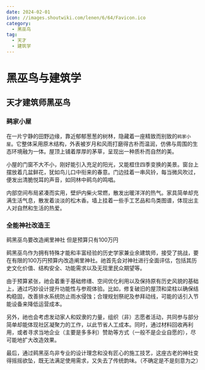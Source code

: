 ```yaml
---
date: 2024-02-01
icon: //images.shoutwiki.com/lenen/6/64/Favicon.ico
category:
  - 黑巫鸟
tag:
  - 天才
  - 建筑学
---
```


# 黑巫鸟与建筑学

## 天才建筑师黑巫鸟

### 鹀家小屋

在一片宁静的田野边缘，靠近郁郁葱葱的树林，隐藏着一座精致而别致的`鹀家小屋`。它整体采用原木结构，外表被岁月和风雨打磨得古朴而温润，仿佛与周围的生态环境融为一体。屋顶上铺着厚厚的茅草，呈现出一种质朴而自然的美。

小屋的门窗不大不小，刚好能引入充足的阳光，又能框住四季变换的美景。窗台上摆放着几盆鲜花，犹如鸟儿口中衔来的春意。门边挂着一串风铃，每当微风吹过，便发出清脆悦耳的声音，如同林中鹀鸟的鸣唱。

内部空间布局紧凑而实用，壁炉内柴火常燃，散发出暖洋洋的热气。家具简单却充满生活气息，散发着淡淡的松木香。墙上挂着一些手工艺品和鸟类图谱，体现出主人对自然和生活的热爱。

### 全能神社改造王

鹀黑巫鸟要改造阐里神社 但是预算只有100万円

鹀黑巫鸟作为拥有特殊才能和丰富经验的历史学家兼业余建筑师，接受了挑战，要在有限的100万円预算内改造阐里神社。祂首先会对神社进行全面评估，包括其历史文化价值、结构安全、功能需求以及无现里民众期望等。

由于预算紧张，祂会着重于基础修缮、空间优化利用以及保持原有历史风貌的基础上，通过巧妙设计提升功能性与参观体验。比如，修复破旧的屋顶和梁柱以确保结构稳固，改善排水系统防止雨水侵蚀；合理规划祭祀及参拜动线，可能的话引入节能设备来降低运营成本。

另外，祂也会考虑发动家人和奴隶的力量，组织（非）志愿者活动，共同参与部分简单却能体现社区凝聚力的工作，以此节省人工成本。同时，通过材料回收再利用，或者寻求当地企业（主要是多多利）赞助等方式（一般不是企业自愿的），尽可能地扩大改造效果。

最后，通过鹀黑巫鸟非专业的设计理念和没有匠心的施工技艺，这座古老的神社变得摇摇欲坠，既无法满足使用需求，又失去了传统韵味。（不确定是不是刻意为之）


